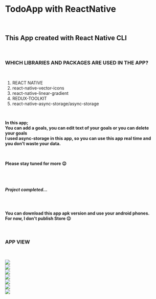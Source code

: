 <h1> TodoApp with ReactNative</h1></br>

<h2> This App created with React Native CLI </h2>  </br>

<h3> WHICH LIBRARIES AND PACKAGES ARE USED IN THE APP? </h3> </br>

<p>

1. REACT NATIVE</br>
2. react-native-vector-icons </br>
3. react-native-linear-gradient </br>
4. REDUX-TOOLKIT </br>
5. react-native-async-storage/async-storage </br>
</p> </br>

<strong> <p>

In this app; </br> You can add a goals, you can edit text of your goals or you can delete your goals </br> I used async-storage in this app, so you can use this app real time and you don't waste your data. </br></br></br>

Please stay tuned for more 😉 </br></br>

</p></strong></br>

<h5> Project completed... </h5> </br>

<h4> You can download this app apk version and use your android phones. </br> For now, I don't publish Store 😐 </h4> </br>

<h3> APP VIEW </h3> </br>

![](./assets/screen/screen.gif) </br>
![](./assets/screen/scr1.png) </br>
![](./assets/screen/scr2.png) </br>
![](./assets/screen/scr3.png) </br>
![](./assets/screen/scr4.png) </br>
![](./assets/screen/scr5.png) </br>
![](./assets/screen/scr6.png) </br>
